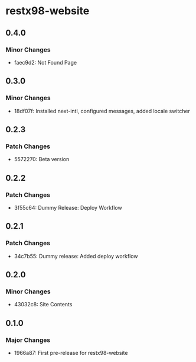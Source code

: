 # restx98-website

## 0.4.0

### Minor Changes

- faec9d2: Not Found Page

## 0.3.0

### Minor Changes

- 18df07f: Installed next-intl, configured messages, added locale switcher

## 0.2.3

### Patch Changes

- 5572270: Beta version

## 0.2.2

### Patch Changes

- 3f55c64: Dummy Release: Deploy Workflow

## 0.2.1

### Patch Changes

- 34c7b55: Dummy release: Added deploy workflow

## 0.2.0

### Minor Changes

- 43032c8: Site Contents

## 0.1.0

### Major Changes

- 1966a87: First pre-release for restx98-website
